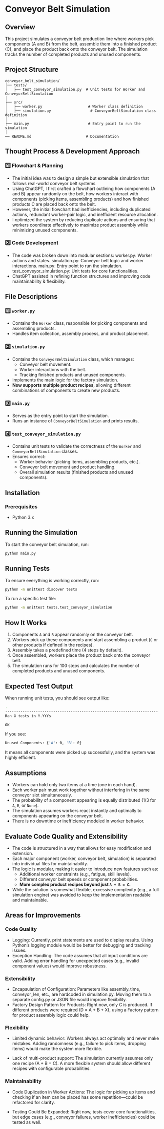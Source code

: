 # Conveyor Belt Simulation

## Overview
This project simulates a conveyor belt production line where workers pick components (A and B) from the belt, assemble them into a finished product (C), and place the product back onto the conveyor belt. The simulation tracks the number of completed products and unused components.

## Project Structure
```
conveyor_belt_simulation/
│── tests/
│   ├── test_conveyor_simulation.py  # Unit tests for Worker and ConveyorBeltSimulation
│
├── src/
│   ├── worker.py                     # Worker class definition
│   ├── simulation.py                  # ConveyorBeltSimulation class definition
│
├── main.py                           # Entry point to run the simulation
│
── README.md                         # Documentation
```

## Thought Process & Development Approach
### 1️⃣ Flowchart & Planning
- The initial idea was to design a simple but extensible simulation that follows real-world conveyor belt systems.
- Using ChatGPT, I first crafted a flowchart outlining how components (A and B) appear randomly on the belt, how workers interact with components (picking items, assembling products) and how finished products C are placed back onto the belt.
- However, the initial flowchart had inefficiencies, including duplicated actions, redundant worker-pair logic, and inefficient resource allocation.
- I optimized the system by reducing duplicate actions and ensuring that workers coordinate effectively to maximize product assembly while minimizing unused components.

### 2️⃣ Code Development 
- The code was broken down into modular sections:
worker.py: Worker actions and states.
simulation.py: Conveyor belt logic and worker interactions.
main.py: Entry point to run the simulation.
test_conveyor_simulation.py: Unit tests for core functionalities.
- ChatGPT assisted in refining function structures and improving code maintainability & flexibility.

## File Descriptions
### **1️⃣ `worker.py`**
- Contains the `Worker` class, responsible for picking components and assembling products.
- Handles item collection, assembly process, and product placement.

### **2️⃣ `simulation.py`**
- Contains the `ConveyorBeltSimulation` class, which manages:
  - Conveyor belt movement.
  - Worker interactions with the belt.
  - Tracking finished products and unused components.
- Implements the main logic for the factory simulation.
- **Now supports multiple product recipes**, allowing different combinations of components to create new products.

### **3️⃣ `main.py`**
- Serves as the entry point to start the simulation.
- Runs an instance of `ConveyorBeltSimulation` and prints results.

### **4️⃣ `test_conveyor_simulation.py`**
- Contains unit tests to validate the correctness of the `Worker` and `ConveyorBeltSimulation` classes.
- Ensures correct:
  - Worker behavior (picking items, assembling products, etc.).
  - Conveyor belt movement and product handling.
  - Overall simulation results (finished products and unused components).

## Installation
### **Prerequisites**
- Python 3.x


## Running the Simulation
To start the conveyor belt simulation, run:
```sh
python main.py
```

## Running Tests
To ensure everything is working correctly, run:
```sh
python -m unittest discover tests
```

To run a specific test file:
```sh
python -m unittest tests.test_conveyor_simulation
```

## How It Works
1. Components `A` and `B` appear randomly on the conveyor belt.
2. Workers pick up these components and start assembling a product (`C` or other products if defined in the recipes).
3. Assembly takes a predefined time (4 steps by default).
4. Once assembled, workers place the product back onto the conveyor belt.
5. The simulation runs for 100 steps and calculates the number of completed products and unused components.

## Expected Test Output
When running unit tests, you should see output like:
```sh
.
----------------------------------------------------------------------
Ran X tests in Y.YYYs

OK
```
If you see:
```sh
Unused Components: {'A': 0, 'B': 0}
```
It means all components were picked up successfully, and the system was highly efficient.

## Assumptions
- Workers can hold only two items at a time (one in each hand).
- Each worker pair must work together without interfering in the same conveyor slot simultaneously.
- The probability of a component appearing is equally distributed (1/3 for `A`, `B`, or `None`).
- The simulation assumes workers react instantly and optimally to components appearing on the conveyor belt.
- There is no downtime or inefficiency modeled in worker behavior.

## Evaluate Code Quality and Extensibility
- The code is structured in a way that allows for easy modification and extension.
- Each major component (worker, conveyor belt, simulation) is separated into individual files for maintainability.
- The logic is modular, making it easier to introduce new features such as:
  - Additional worker constraints (e.g., fatigue, skill levels).
  - Different conveyor belt speeds or component probabilities.
  - **More complex product recipes beyond just `A + B = C`.**
- While the solution is somewhat flexible, excessive complexity (e.g., a full simulation engine) was avoided to keep the implementation readable and maintainable.

## Areas for Improvements
### Code Quality
- Logging: Currently, print statements are used to display results. Using Python’s logging module would be better for debugging and tracking issues.
- Exception Handling: The code assumes that all input conditions are valid. Adding error handling for unexpected cases (e.g., invalid component values) would improve robustness.

### Extensibility
- Encapsulation of Configuration: Parameters like assembly_time, conveyor_len, etc., are hardcoded in simulation.py. Moving them to a separate config.py or JSON file would improve flexibility.
- Factory Design Pattern for Products: Right now, only C is produced. If different products were required (D = A + B + X), using a Factory pattern for product assembly logic could help.

### Flexibility
- Limited dynamic behavior: Workers always act optimally and never make mistakes. Adding randomness (e.g., failure to pick items, dropping items) would make the system more flexible.

- Lack of multi-product support: The simulation currently assumes only one recipe (A + B = C). A more flexible system should allow different recipes with configurable probabilities.

### Maintainability
- Code Duplication in Worker Actions: The logic for picking up items and checking if an item can be placed has some repetition—could be refactored for clarity.

- Testing Could Be Expanded: Right now, tests cover core functionalities, but edge cases (e.g., conveyor failures, worker inefficiencies) could be tested as well.


